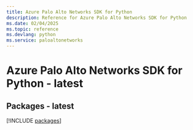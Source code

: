 ```yaml
---
title: Azure Palo Alto Networks SDK for Python
description: Reference for Azure Palo Alto Networks SDK for Python
ms.date: 02/04/2025
ms.topic: reference
ms.devlang: python
ms.service: paloaltonetworks
---
```

# Azure Palo Alto Networks SDK for Python - latest
## Packages - latest
[!INCLUDE [packages](palo-alto-networks-index.md)]
